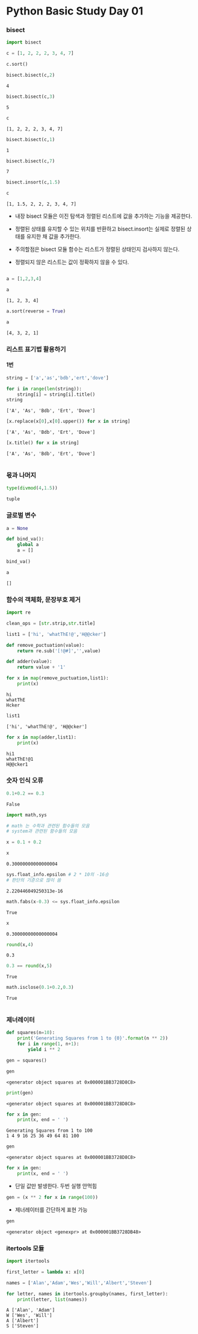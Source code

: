 # Python Basic Study Day 01

### bisect


```python
import bisect
```


```python
c = [1, 2, 2, 2, 3, 4, 7]
```


```python
c.sort()
```


```python
bisect.bisect(c,2)
```




    4




```python
bisect.bisect(c,3)
```




    5




```python
c
```




    [1, 2, 2, 2, 3, 4, 7]




```python
bisect.bisect(c,1)
```




    1




```python
bisect.bisect(c,7)
```




    7




```python
bisect.insort(c,1.5)
```


```python
c
```




    [1, 1.5, 2, 2, 2, 3, 4, 7]



* 내장 bisect 모듈은 이진 탐색과 정렬된 리스트에 값을 추가하는 기능을 제공한다.

* 정렬된 상태를 유지할 수 있는 위치를 반환하고 bisect.insort는 실제로 정렬된 상태를 유지한 채 값을 추가한다.

* 주의할점은 bisect 모듈 함수는 리스트가 정렬된 상태인지 검사하지 않는다.

* 정렬되지 않은 리스트는 값이 정확하지 않을 수 있다.


```python

```


```python
a = [1,2,3,4]
```


```python
a
```




    [1, 2, 3, 4]




```python
a.sort(reverse = True)
```


```python
a
```




    [4, 3, 2, 1]



### 리스트 표기법 활용하기

#### 1번


```python
string = ['a','as','bdb','ert','dove']
```


```python
for i in range(len(string)):
    string[i] = string[i].title()
string
```




    ['A', 'As', 'Bdb', 'Ert', 'Dove']




```python
[x.replace(x[0],x[0].upper()) for x in string]
```




    ['A', 'As', 'Bdb', 'Ert', 'Dove']




```python
[x.title() for x in string]
```




    ['A', 'As', 'Bdb', 'Ert', 'Dove']




```python

```

### 몫과 나머지


```python
type(divmod(4,1.5))
```




    tuple



### 글로벌 변수


```python
a = None
```


```python
def bind_va():
    global a
    a = []
    
bind_va()
```


```python
a
```




    []



### 함수의 객체화, 문장부호 제거


```python
import re
```


```python
clean_ops = [str.strip,str.title]
```


```python
list1 = ['hi', 'whatThE!@','H@@cker']
```


```python
def remove_puctuation(value):
    return re.sub('[!@#]','',value)
```


```python
def adder(value):
    return value + '1'
```


```python
for x in map(remove_puctuation,list1):
    print(x)
```

    hi
    whatThE
    Hcker
    


```python
list1
```




    ['hi', 'whatThE!@', 'H@@cker']




```python
for x in map(adder,list1):
    print(x)
```

    hi1
    whatThE!@1
    H@@cker1
    

### 숫자 인식 오류


```python
0.1+0.2 == 0.3
```




    False




```python
import math,sys
```


```python
# math 는 수학과 관련된 함수들의 모음
# system과 관련된 함수들의 모음

```


```python
x = 0.1 + 0.2
```


```python
x
```




    0.30000000000000004




```python
sys.float_info.epsilon # 2 * 10의 -16승
# 판단의 기준으로 많이 씀
```




    2.220446049250313e-16




```python
math.fabs(x-0.3) <= sys.float_info.epsilon
```




    True




```python
x
```




    0.30000000000000004




```python
round(x,4)
```




    0.3




```python
0.3 == round(x,5)
```




    True




```python
math.isclose(0.1+0.2,0.3)
```




    True




```python

```

###  제너레이터


```python
def squares(n=10):
    print('Generating Squares from 1 to {0}'.format(n ** 2))
    for i in range(1, n+1):
        yield i ** 2
```


```python
gen = squares()
```


```python
gen
```




    <generator object squares at 0x000001BB3728D8C8>




```python
print(gen)
```

    <generator object squares at 0x000001BB3728D8C8>
    


```python
for x in gen:
    print(x, end = ' ')
```

    Generating Squares from 1 to 100
    1 4 9 16 25 36 49 64 81 100 


```python
gen 
```




    <generator object squares at 0x000001BB3728D8C8>






```python
for x in gen:
    print(x, end = ' ')
```

* 단일 값만 발생한다. 두번 실행 안먹힘


```python
gen = (x ** 2 for x in range(100))
```

* 제너레이터를 간단하게 표현 가능 


```python
gen
```




    <generator object <genexpr> at 0x000001BB3728DB48>



### itertools 모듈


```python
import itertools

first_letter = lambda x: x[0]
```


```python
names = ['Alan','Adam','Wes','Will','Albert','Steven']
```


```python
for letter, names in itertools.groupby(names, first_letter):
    print(letter, list(names))

```

    A ['Alan', 'Adam']
    W ['Wes', 'Will']
    A ['Albert']
    S ['Steven']
    


```python

```


```python

```
